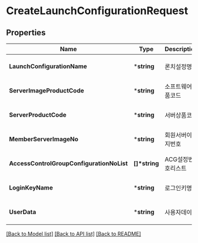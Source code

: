 # CreateLaunchConfigurationRequest

## Properties
Name | Type | Description | Notes
------------ | ------------- | ------------- | -------------
**LaunchConfigurationName** | ***string** | 론치설정명 | [optional] [default to null]
**ServerImageProductCode** | ***string** | 소프트웨어상품코드 | [optional] [default to null]
**ServerProductCode** | ***string** | 서버상품코드 | [optional] [default to null]
**MemberServerImageNo** | ***string** | 회원서버이미지번호 | [optional] [default to null]
**AccessControlGroupConfigurationNoList** | **[]\*string** | ACG설정번호리스트 | [optional] [default to null]
**LoginKeyName** | ***string** | 로그인키명 | [optional] [default to null]
**UserData** | ***string** | 사용자데이터 | [optional] [default to null]

[[Back to Model list]](../README.md#documentation-for-models) [[Back to API list]](../README.md#documentation-for-api-endpoints) [[Back to README]](../README.md)


